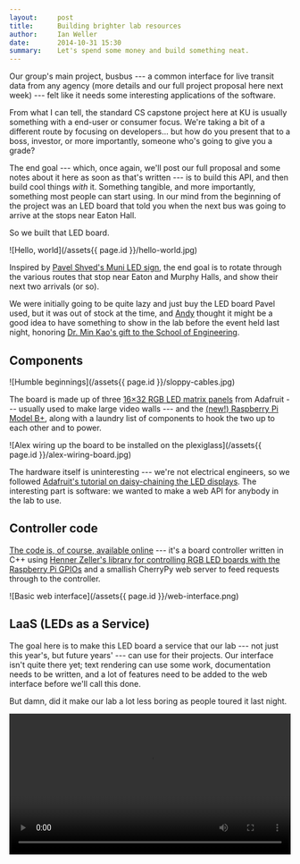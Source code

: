 ```yaml
---
layout:     post
title:      Building brighter lab resources
author:     Ian Weller
date:       2014-10-31 15:30
summary:    Let's spend some money and build something neat.
---
```


Our group's main project, busbus --- a common interface for live transit data
from any agency (more details and our full project proposal here next week) ---
felt like it needs some interesting applications of the software.

From what I can tell, the standard CS capstone project here at KU is usually
something with a end-user or consumer focus. We're taking a bit of a different
route by focusing on developers... but how do you present that to a boss,
investor, or more importantly, someone who's going to give you a grade?

The end goal --- which, once again, we'll post our full proposal and some notes
about it here as soon as that's written --- is to build this API, and then build
cool things *with* it. Something tangible, and more importantly, something most
people can start using. In our mind from the beginning of the project was an LED
board that told you when the next bus was going to arrive at the stops near
Eaton Hall.

So we built that LED board.

![Hello, world](/assets{{ page.id }}/hello-world.jpg)

Inspired by [Pavel Shved's Muni LED sign][muni-led], the end goal is to rotate
through the various routes that stop near Eaton and Murphy Halls, and show their
next two arrivals (or so).

[muni-led]: http://coldattic.info/shvedsky/pro/blogs/a-foo-walks-into-a-bar/posts/98

We were initially going to be quite lazy and just buy the LED board Pavel used,
but it was out of stock at the time, and [Andy][andy] thought it might be a good
idea to have something to show in the lab before the event held last night,
honoring [Dr. Min Kao's gift to the School of Engineering][endowment-kao].

[andy]: https://ku-fpg.github.io/people/andygill/
[endowment-kao]: http://www.kuendowment.org/s/1312/endowment/news.aspx?sid=1312&gid=1&pgid=1713&cid=3361&ecid=3361&crid=0&calpgid=15&calcid=3341

## Components

![Humble beginnings](/assets{{ page.id }}/sloppy-cables.jpg)

The board is made up of three [16&times;32 RGB LED matrix panels][ada-420] from
Adafruit --- usually used to make large video walls --- and the [(new!)
Raspberry Pi Model B+][ada-1914], along with a laundry list of components to
hook the two up to each other and to power.

[ada-420]: https://www.adafruit.com/products/420
[ada-1914]: https://www.adafruit.com/products/1914

![Alex wiring up the board to be installed on the plexiglass](/assets{{ page.id }}/alex-wiring-board.jpg)

The hardware itself is uninteresting --- we're not electrical engineers, so we
followed [Adafruit's tutorial on daisy-chaining the LED displays][ada-tut]. The
interesting part is software: we wanted to make a web API for anybody in the lab
to use.

[ada-tut]: https://learn.adafruit.com/16x32-rgb-display-with-raspberry-pi-part-2

## Controller code

[The code is, of course, available online][gh-3001-ledboard] --- it's a board
controller written in C++ using [Henner Zeller's library for controlling RGB LED
boards with the Raspberry Pi GPIOs][gh-ledmatrix] and a smallish CherryPy web
server to feed requests through to the controller.

[gh-3001-ledboard]: https://github.com/spaceboats/3001-ledboard
[gh-ledmatrix]: https://github.com/hzeller/rpi-rgb-led-matrix

![Basic web interface](/assets{{ page.id }}/web-interface.png)

## LaaS (LEDs as a Service)

The goal here is to make this LED board a service that our lab --- not just this
year's, but future years' --- can use for their projects. Our interface isn't
quite there yet; text rendering can use some work, documentation needs to be
written, and a lot of features need to be added to the web interface before
we'll call this done.

But damn, did it make our lab a lot less boring as people toured it last night.

<video autoplay loop controls style="width: 100%;">
    <source src="/assets{{ page.id }}/rock-chalk.webm" type="video/webm">
    <source src="/assets{{ page.id }}/rock-chalk.mp4" type="video/mp4">
</video>
